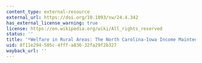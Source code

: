 ```yaml
---
content_type: external-resource
external_url: https://doi.org/10.1093/sw/24.4.342
has_external_license_warning: true
license: https://en.wikipedia.org/wiki/All_rights_reserved
status: ''
title: '*Welfare in Rural Areas: The North Carolina-Iowa Income Maintenance Experiment*'
uid: 8f11e294-505c-4fff-a836-32fa29f2b327
wayback_url: ''
---
```

